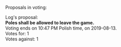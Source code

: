 Proposals in voting:  

Log's proposal:  
**Poles shall be allowed to leave the game.**  
Voting ends on 10:47 PM Polish time, on 2019-08-13.  
Votes for: 1  
Votes against: 1
